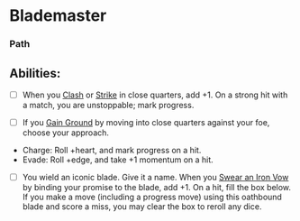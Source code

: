 # Blademaster
### Path


## Abilities:
- [ ] When you [Clash](Clash.md) or [Strike](Strike.md) in close quarters, add +1. On a strong hit with a match, you are unstoppable; mark progress.

- [ ] If you [Gain Ground](Gain_Ground.md) by moving into close quarters against your foe, choose your approach.

 * Charge: Roll +heart, and mark progress on a hit.
 * Evade: Roll +edge, and take +1 momentum on a hit.

- [ ] You wield an iconic blade. Give it a name. When you [Swear an Iron Vow](Swear_an_Iron_Vow.md) by binding your promise to the blade, add +1. On a hit, fill the box below. If you make a move (including a progress move) using this oathbound blade and score a miss, you may clear the box to reroll any dice.

